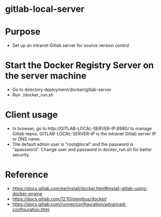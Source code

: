# gitlab-local-server

# Purpose
- Set up an intranet Gitlab server for source version control

# Start the Docker Registry Server on the server machine
- Go to directory deployment/docker/gitlab-server
- Run ./docker_run.sh

# Client usage
- In browser, go to http://GITLAB-LOCAL-SERVER-IP:8980/ to manage Gitlab repos. GITLAB-LOCAL-SERVER-IP is the intranet Gitlab server IP or DNS name.
- The default admin user is "root@local" and the password is "apassword". Change user and password in docker_run.sh for better security.

# Reference
- https://docs.gitlab.com/ee/install/docker.html#install-gitlab-using-docker-engine
- https://docs.gitlab.com/12.10/omnibus/docker/
- https://docs.gitlab.com/runner/configuration/advanced-configuration.html